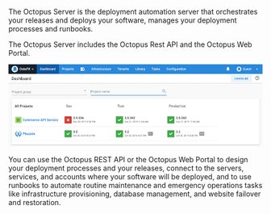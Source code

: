The Octopus Server is the deployment automation server that orchestrates your releases and deploys your software, manages your deployment processes and runbooks.

The Octopus Server includes the Octopus Rest API and the Octopus Web Portal.

![Octopus Dashboard](/docs/shared-content/concepts/images/dashboard.png "width=500")

You can use the Octopus REST API or the Octopus Web Portal to design your deployment processes and your releases, connect to the servers, services, and accounts where your software will be deployed, and to use runbooks to automate routine maintenance and emergency operations tasks like infrastructure provisioning, database management, and website failover and restoration.
